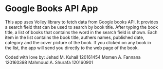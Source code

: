 # Google Books API App
This app uses Volley library to fetch data from Google books API.
It provides a search field that can be used to search by book title. After typing the book title, a list of books that contains the word in the search field is shown.
Each item in the list contains the book title, authers names, published date, category and the cover picture of the book.
If you clicked on any book in the list, the app will send you directly to the web page of the book.


Coded with love by:
Jehad M. Kuhail 120161454
Momen A. Fannana 120160398
Mahmoud A. Shurafa 120160901
